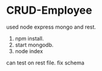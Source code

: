 # CRUD-Employee
used node express mongo and rest.

1. npm install.
2. start mongodb.
3. node index 

can test on rest file.
fix schema